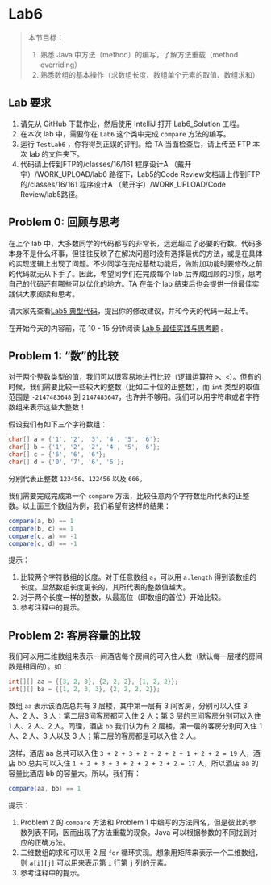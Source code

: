 # Lab6

> 本节目标：
>
> 1. 熟悉 Java 中方法（method）的编写，了解方法重载（method overriding）
> 2. 熟悉数组的基本操作（求数组长度、数组单个元素的取值、数组求和）

## Lab 要求

1. 请先从 GitHub 下载作业，然后使用 IntelliJ 打开 Lab6_Solution 工程。
2. 在本次 lab 中，需要你在 `Lab6` 这个类中完成 `compare` 方法的编写。
3. 运行 `TestLab6` ，你将得到正误的评判。给 TA 当面检查后，请上传至 FTP 本次 lab 的文件夹下。
4. 代码请上传到FTP的/classes/16/161 程序设计A （戴开宇）/WORK_UPLOAD/lab6 路径下，Lab5的Code Review文档请上传到FTP的/classes/16/161 程序设计A （戴开宇）/WORK_UPLOAD/Code Review/lab5路径。

## Problem 0: 回顾与思考

在上个 lab 中，大多数同学的代码都写的非常长，远远超过了必要的行数。代码多本身不是什么坏事，但往往反映了在解决问题时没有选择最优的方法，或是在具体的实现逻辑上出现了问题。不少同学在完成基础功能后，做附加功能时要修改之前的代码就无从下手了。因此，希望同学们在完成每个 lab 后养成回顾的习惯，思考自己的代码还有哪些可以优化的地方。TA 在每个 lab 结束后也会提供一份最佳实践供大家阅读和思考。

请大家先查看[Lab5 典型代码](https://github.com/java-a/lab5/issues/2)，提出你的修改建议，并和今天的代码一起上传。

在开始今天的内容前，花 10 - 15 分钟阅读 [Lab 5 最佳实践与思考题](https://github.com/java-a/lab5/issues/1) 。

## Problem 1: “数”的比较 

对于两个整数类型的值，我们可以很容易地进行比较（逻辑运算符 `>`、`<`）。但有的时候，我们需要比较一些较大的整数（比如二十位的正整数），而 `int` 类型的取值范围是 `-2147483648` 到 `2147483647`，也许并不够用。我们可以用字符串或者字符数组来表示这些大整数！

假设我们有如下三个字符数组：

```java
char[] a = {'1', '2', '3', '4', '5', '6'};
char[] b = {'1', '2', '2', '4', '5', '6'};
char[] c = {'6', '6', '6'};
char[] d = {'0', '7', '6', '6'};
```

分别代表正整数 `123456`、`122456` 以及 `666`。

我们需要完成完成第一个 `compare` 方法，比较任意两个字符数组所代表的正整数。以上面三个数组为例，我们希望有这样的结果：

```java
compare(a, b) == 1
compare(b, c) == 1
compare(c, a) == -1
compare(c, d) == -1
```

提示：

1. 比较两个字符数组的长度。对于任意数组 `a`，可以用 `a.length` 得到该数组的长度。显然数组长度更长的，其所代表的整数值越大。
2. 对于两个长度一样的整数，从最高位（即数组的首位）开始比较。
3. 参考注释中的提示。

## Problem 2: 客房容量的比较

我们可以用二维数组来表示一间酒店每个房间的可入住人数（默认每一层楼的房间数是相同的）。如：

```java
int[][] aa = {{3, 2, 3}, {2, 2, 2}, {1, 2, 2}};
int[][] ba = {{1, 2, 3, 3}, {2, 2, 2, 2}};
```

数组 `aa` 表示该酒店总共有 3 层楼，其中第一层有 3 间客房，分别可以入住 3 人、2 人、3 人；第二层3间客房都可入住 2 人；第 3 层的三间客房分别可以入住 1 人、2 人、2 人。同理，酒店 `bb` 我们认为有 2 层楼，第一层的客房分别可入住 1 人、2 人、3 人以及 3 人；第二层的客房都是可以入住 2 人。

这样，酒店 aa 总共可以入住 `3 + 2 + 3 + 2 + 2 + 2 + 1 + 2 + 2 = 19` 人，酒店 bb 总共可以入住 `1 + 2 + 3 + 3 + 2 + 2 + 2 + 2 = 17` 人，所以酒店 aa 的容量比酒店 bb 的容量大。所以，我们有：

```java
compare(aa, bb) == 1
```

提示：

1. Problem 2 的 `compare` 方法和 Problem 1 中编写的方法同名，但是彼此的参数列表不同，因而出现了方法重载的现象。Java 可以根据参数的不同找到对应的正确方法。
2. 二维数组的求和可以用 2 层 `for` 循环实现。想象用矩阵来表示一个二维数组，则 `a[i][j]` 可以用来表示第 `i` 行第 `j` 列的元素。
3. 参考注释中的提示。
